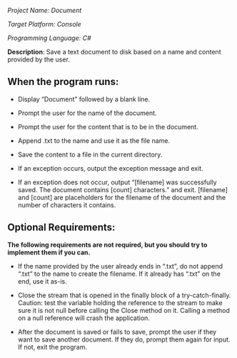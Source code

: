 _Project Name: Document_

_Target Platform: Console_

_Programming Language: C#_

**Description**: Save a text document to disk based on a name and content provided by the user.




## When the program runs:

* Display “Document” followed by a blank line.
* Prompt the user for the name of the document.
* Prompt the user for the content that is to be in the document.
* Append .txt to the name and use it as the file name.
* Save the content to a file in the current directory.
* If an exception occurs, output the exception message and exit.

* If an exception does not occur, output “[filename] was successfully saved. 
The document contains [count] characters.” and exit. [filename] and [count] are placeholders for 
the filename of the document and the number of characters it contains.

## **Optional Requirements:** 

**The following requirements are not required, but you should try to implement them if you can.**

* If the name provided by the user already ends in “.txt”, do not append “.txt” to the name to create the filename. If it already has “.txt” on the end, use it as-is.

* Close the stream that is opened in the finally block of a try-catch-finally. Caution: test the variable holding the reference to the stream to make sure it is not null before calling the Close method on it. Calling a method on a null reference will crash the application.

* After the document is saved or fails to save, prompt the user if they want to save another document. If they do, prompt them again for input. If not, exit the program.